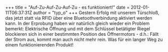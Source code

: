 +++
title = "Auf-Zu-Auf-Zu-Auf-Zu - es funktioniert!"
date = 2012-01-11T06:37:31Z
author = "typ_o"
+++
Gestern Erfolg mit unserem Türschloß, das jetzt statt via RFID über eine
Bluetoothverbindung aktiviert werden kann. In der Erprobung haben wir
natürlich gleich wieder ein Problem bemerkt: Elektrische Öffnung und mit
dem Schlüssel betätigter Riegel blockieren sich in einer bestimmten
Position des Öffnermotors - d.h.: Fällt der Strom aus, kommt man auch
nicht mehr rein. Was für ein langer Weg zu einem funktionierenden
Produkt\!
